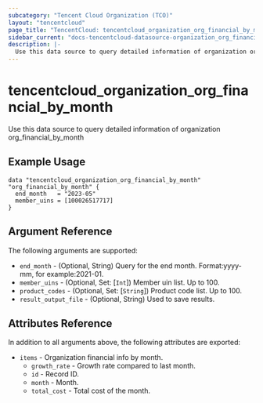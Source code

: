```yaml
---
subcategory: "Tencent Cloud Organization (TCO)"
layout: "tencentcloud"
page_title: "TencentCloud: tencentcloud_organization_org_financial_by_month"
sidebar_current: "docs-tencentcloud-datasource-organization_org_financial_by_month"
description: |-
  Use this data source to query detailed information of organization org_financial_by_month
---
```


# tencentcloud_organization_org_financial_by_month

Use this data source to query detailed information of organization org_financial_by_month

## Example Usage

```hcl
data "tencentcloud_organization_org_financial_by_month" "org_financial_by_month" {
  end_month   = "2023-05"
  member_uins = [100026517717]
}
```

## Argument Reference

The following arguments are supported:

* `end_month` - (Optional, String) Query for the end month. Format:yyyy-mm, for example:2021-01.
* `member_uins` - (Optional, Set: [`Int`]) Member uin list. Up to 100.
* `product_codes` - (Optional, Set: [`String`]) Product code list. Up to 100.
* `result_output_file` - (Optional, String) Used to save results.

## Attributes Reference

In addition to all arguments above, the following attributes are exported:

* `items` - Organization financial info by month.
  * `growth_rate` - Growth rate compared to last month.
  * `id` - Record ID.
  * `month` - Month.
  * `total_cost` - Total cost of the month.


